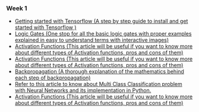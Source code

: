 ### Week 1
- [Getting started with Tensorflow (A step by step guide to install and get started with Tensorflow )](https://www.tensorflow.org/)
- [Logic Gates (One stop for all the basic logic gates with proper examples explained in easy to understand terms with interactive images)](http://www.ee.surrey.ac.uk/Projects/CAL/digital-logic/gatesfunc/index.html)
- [Activation Functions (This article will be useful if you want to know more about different types of Activation functions, pros and cons of them)](https://ml-cheatsheet.readthedocs.io/en/latest/activation_functions.html)
- [Activation Functions (This article will be useful if you want to know more about different types of Activation functions, pros and cons of them)](https://ml-cheatsheet.readthedocs.io/en/latest/activation_functions.html)
- [Backpropagation (A thorough explanation of the mathematics behind each step of backpropagation)](https://mattmazur.com/2015/03/17/a-step-by-step-backpropagation-example/)
- [Refer to this article to know about Multi Class Classification problem with Neural Networks and its implementation in Python.](https://machinelearningmastery.com/multi-class-classification-tutorial-keras-deep-learning-library/)
- [Activation Functions (This article will be useful if you want to know more about different types of Activation functions, pros and cons of them)](https://ml-cheatsheet.readthedocs.io/en/latest/activation_functions.html)
  
<!-- ### Week 2
- [sklearn's article that gives a detailed explanation of clustering](https://scikit-learn.org/stable/modules/clustering.html#hierarchical-clustering)
- [An article on Hierarchical Clustering, dendrograms, and how to decide the number of the clusters from it with Python code](https://stackabuse.com/hierarchical-clustering-with-python-and-scikit-learn/)
- [An article on the concepts of different linkage methods and implementation of Hierarchical Clustering with Python code](https://www.analyticsvidhya.com/blog/2019/05/beginners-guide-hierarchical-clustering/)
- [sklearn's PCA documentation, code, and parameters used in the algorithms](https://scikit-learn.org/stable/modules/generated/sklearn.decomposition.PCA.html)
- [Conceptual understanding of PCA, how it works, and where it is used](https://towardsdatascience.com/a-one-stop-shop-for-principal-component-analysis-5582fb7e0a9c) -->